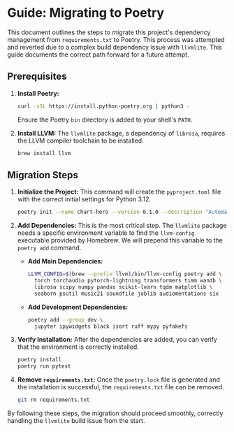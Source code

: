 # Guide: Migrating to Poetry

This document outlines the steps to migrate this project's dependency management from `requirements.txt` to Poetry. This process was attempted and reverted due to a complex build dependency issue with `llvmlite`. This guide documents the correct path forward for a future attempt.

## Prerequisites

1.  **Install Poetry:**
    ```bash
    curl -sSL https://install.python-poetry.org | python3 -
    ```
    Ensure the Poetry `bin` directory is added to your shell's `PATH`.

2.  **Install LLVM:** The `llvmlite` package, a dependency of `librosa`, requires the LLVM compiler toolchain to be installed.
    ```bash
    brew install llvm
    ```

## Migration Steps

1.  **Initialize the Project:**
    This command will create the `pyproject.toml` file with the correct initial settings for Python 3.12.
    ```bash
    poetry init --name chart-hero --version 0.1.0 --description "Automatic drum chart generation from audio files." --author "Maple Buice <maple.buice@gmail.com>" --python "~3.12" --license MIT -n
    ```

2.  **Add Dependencies:**
    This is the most critical step. The `llvmlite` package needs a specific environment variable to find the `llvm-config` executable provided by Homebrew. We will prepend this variable to the `poetry add` command.

    *   **Add Main Dependencies:**
        ```bash
        LLVM_CONFIG=$(brew --prefix llvm)/bin/llvm-config poetry add \
          torch torchaudio pytorch-lightning transformers timm wandb \
          librosa scipy numpy pandas scikit-learn tqdm matplotlib \
          seaborn psutil music21 soundfile joblib audiomentations six
        ```

    *   **Add Development Dependencies:**
        ```bash
        poetry add --group dev \
          jupyter ipywidgets black isort ruff mypy pyfakefs
        ```

3.  **Verify Installation:**
    After the dependencies are added, you can verify that the environment is correctly installed.
    ```bash
    poetry install
    poetry run pytest
    ```

4.  **Remove `requirements.txt`:**
    Once the `poetry.lock` file is generated and the installation is successful, the `requirements.txt` file can be removed.
    ```bash
    git rm requirements.txt
    ```

By following these steps, the migration should proceed smoothly, correctly handling the `llvmlite` build issue from the start.

